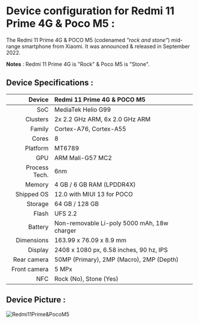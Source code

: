 Device configuration for Redmi 11 Prime 4G & Poco M5 :
==============

The Redmi 11 Prime 4G & POCO M5 (codenamed _"rock and stone"_) mid-range smartphone from Xiaomi.
It was announced & released in September 2022.

**Notes** : Redmi 11 Prime 4G is "Rock" & Poco M5 is "Stone".

## Device Specifications :

| Device       | Redmi 11 Prime 4G & POCO M5                                                    |
| -----------: | :--------------------------------------------------------- |
| SoC          | MediaTek Helio G99                                         |
| Clusters     | 2x 2.2 GHz ARM, 6x 2.0 GHz ARM                             |
| Family       | Cortex-A76, Cortex-A55                                     |
| Cores        | 8                                                          |
| Platform     | MT6789                                                     |
| GPU          | ARM Mali-G57 MC2                                           |
| Process Tech.| 6nm                                                        |
| Memory       | 4 GB / 6 GB RAM (LPDDR4X)                                  |
| Shipped OS   | 12.0 with MIUI 13 for POCO                                 |
| Storage      | 64 GB / 128 GB                                             |
| Flash        | UFS 2.2                                                    |
| Battery      | Non-removable Li-poly 5000 mAh, 18w charger                |
| Dimensions   | 163.99 x 76.09 x 8.9 mm                                    |
| Display      | 2408 x 1080 px, 6.58 inches, 90 hz, IPS                    |
| Rear camera  | 50MP (Primary), 2MP (Macro), 2MP (Depth)                   |
| Front camera | 5 MPx                                                      |
| NFC          | Rock (No), Stone (Yes)                                            |

## Device Picture :
![Redmi11Prime&PocoM5](https://github.com/user-attachments/assets/c107642e-e450-4cd2-b672-85c6cf9d4a20)

